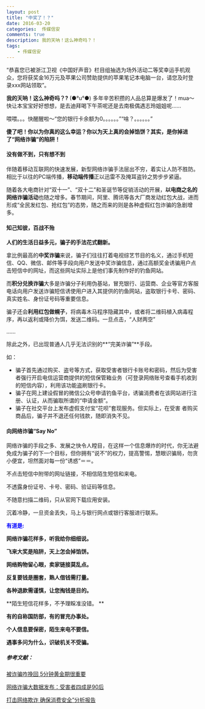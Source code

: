 ```yaml
---  
layout: post  
title: "中奖了！？"
date: 2016-03-20
categories:  传媒信安     
comments: true
description: 我的天呐！这么神奇吗？！
tags:
    - 传媒信安
---  
```

“恭喜您已被浙江卫视《中国好声音》栏目组抽选为场外活动二等奖幸运手机观众，您将获奖金16万元及苹果公司赞助提供的苹果笔记本电脑一台，请您及时登录xxx网站领取”。

<div style="text-align: center">

</div>

**我的天呐！这么神奇吗？?**  (●°u°●)   多年辛苦积攒的人品总算是爆发了！mua～快让本宝宝好好想想，是去迪拜喝下午茶呢还是去南极偶遇志玲姐姐呢……
 

喂喂。。。快醒醒啦～“您的银行卡余额为0。。。。。。”“啥？。。。。。。”
 
**傻了吧！你以为你真的这么幸运？你以为天上真的会掉馅饼？其实，是你掉进了“网络诈骗”的陷阱！**
 
#### 没有做不到，只有想不到
 
伴随着移动互联网的快速发展，新型网络诈骗手法层出不穷，着实让人防不胜防。相比于以往的PC端传播，**移动端传播**正以迅雷不及掩耳盗铃之势步步紧逼。

<div style="text-align: center">

</div>

 
随着各大电商针对“双十一”、“双十二”和圣诞节等促销活动的开展，**以电商之名的网络诈骗活动**也随之增多。春节期间，阿里、腾讯等各大厂商发动红包大战，进而形成“全民发红包、抢红包”的态势，随之而来的则是各种虚假红包诈骗的急剧增多。
 
 <div style="text-align: center">

</div>


#### 知己知彼，百战不殆
 
**人们的生活日益多元，骗子的手法花式翻新。**

 <div style="text-align: center">

</div>



 拿比例最高的**中奖诈骗**来说，骗子们往往打着电视综艺节目的名义，通过手机短信、QQ、微信、邮件等手段向用户发送中奖诈骗信息，通过高额奖金诱骗用户点击短信中的网址，而这些网址实际上是他们事先制作好的钓鱼网站。
 
  <div style="text-align: center">

</div>



 而**积分兑换诈骗**大多是诈骗分子利用伪基站，冒充银行、运营商、企业等官方客服电话向用户发送诈骗短信诱使用户进入其提供的钓鱼网站，盗取银行卡号、密码、真实姓名、身份证号码等重要信息。
 
骗子还会**利用红包做幌子**，将病毒木马程序隐藏其中，或者将二维码植入病毒程序，再以返利或降价为饵，发送二维码。一旦点击，“人财两空”
 
……
 
除此之外，已出现普通人几乎无法识别的**“完美诈骗”**手段。
 
如：
* 骗子首先通过购买、盗号等方式，获取受害者银行卡账号和密码，然后为受害者强行开启电信运营商提供的短信保管箱业务（可登录网络账号查看手机收到的短信内容），利用该功能盗刷银行卡。
* 骗子在网上建设假冒的微信公众号申请钓鱼平台，诱骗消费者在该网站进行注册、认证，从而骗取所谓的“申请金额”。
* 骗子在社交平台上发布虚假支付宝“花呗”套现服务。但实际上，在受害  者购买商品后，骗子并不退还任何钱款，随即消失不见。

#### 向网络诈骗“Say No”
 
网络诈骗的手段之多、发展之快令人瞠目，在这样一个信息爆炸的时代，你无法避免成为骗子的下一个目标，但你拥有“说不”的权力，提高警惕，慧眼识骗局，勿贪小便宜，坦然面对每一份“诱惑”＝＝。
 
不点击短信中附带的网址链接，不相信陌生短信和来电。
 
不透露身份证号、卡号、密码、验证码等信息。
 
不随意扫描二维码，只从官网下载应用安装。
 
沉着冷静，一旦资金丢失，马上与银行网点或银行客服进行联系。

<font color="blue">**有道是:**</font>
 
**网络诈骗花样多，听我给你细细说。**

**飞来大奖是陷阱，天上怎会掉馅饼。**

**网络购物留心眼，卖家链接莫乱点。**

**反复要钱是圈套，熟人借钱需打量。**

**各种退款需谨慎，让您掏钱是目的。**

**陌生短信花样多，不予理睬准没错。 **

**有的自称国防部，有的冒充办事处。**

**个人信息要保密，陌生来电不要信。**

**遇事多问为什么，识破机关不受骗。**

##### 参考文献：

[被诈骗咋挽回 5分钟黄金期很重要](http://finance.syd.com.cn/system/2016/03/16/011013667.shtml)

[网络诈骗大数据发布：受害者四成是90后](http://www.dzwww.com/shandong/sdnews/201603/t20160316_13998105.htm)

[打击网络欺诈 确保消费安全”分析报告
](http://www.ccn.com.cn/330/566672.html)